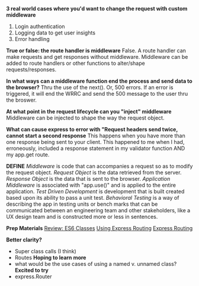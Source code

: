 **3 real world cases where you'd want to change the request with custom  middleware**
1. Login authentication
2. Logging data to get user insights
3. Error handling

**True or false: the route handler is middleware**
False.  A route handler can make requests and get responses without middleware.  Middleware can be added to route handlers or other functions to alter/shape requests/responses.

**In what ways can a middleware function end the process and send data to the  browser?**
Thru the use of the next().  Or, 500 errors.  If an error is triggered, it will end the WRRC and send the 500 message to the user thru the broswer.

**At what point in the request lifecycle can you "inject" middleware**
Middleware can be injected to shape the way the request object.

**What can cause express to error with "Request headers send twice, cannot start a second response**
This happens when you have more than one response being sent to your client. This happened to me when I had, erroneously, included a response statement in my validator function AND my app.get route.

**DEFINE**
*Middleware* is code that can accompanies a request so as to modify the request object. 
*Request Object* is the data retrieved from the server.
*Response Object* is the data that is sent to the browser.
*Application Middleware* is associated with "app.use()" and is applied to the entire application.
*Test Driven Development* is development that is built created based upon its ability to pass a unit test.
*Behavioral Testing* is a way of describing the app in testing units or bench marks that can be communicated between an engineering team and other stakeholders, like a UX design team and is constructed more or less in sentences.

**Prep Materials**
[Review: ES6 Classes](https://developer.mozilla.org/en-US/docs/Web/JavaScript/Reference/Classes)
[Using Express Routing](https://expressjs.com/en/guide/routing.html)
[Express Routing](https://scotch.io/tutorials/learn-to-use-the-new-router-in-expressjs-4)

**Better clarity?**
- Super class calls (I think)
- Routes
**Hoping to learn more**
- what would be the use cases of using a named v. unnamed class? 
**Excited to try**
- express.Router
